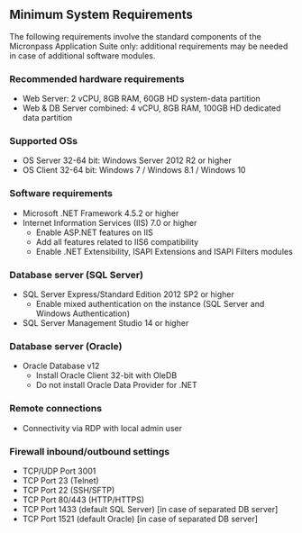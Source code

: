 
## Minimum System Requirements
The following requirements involve the standard components of the Micronpass Application Suite only: additional requirements may be needed in case of additional software modules.

### Recommended hardware requirements
* Web Server: 2 vCPU, 8GB RAM, 60GB HD system-data partition
* Web & DB Server combined: 4 vCPU, 8GB RAM, 100GB HD dedicated data partition

### Supported OSs
* OS Server 32-64 bit: Windows Server 2012 R2 or higher
* OS Client 32-64 bit: Windows 7 / Windows 8.1 / Windows 10

### Software requirements
* Microsoft .NET Framework 4.5.2 or higher
* Internet Information Services (IIS) 7.0 or higher
    * Enable ASP.NET features on IIS
    * Add all features related to IIS6 compatibility
    * Enable .NET Extensibility, ISAPI Extensions and ISAPI Filters modules

### Database server (SQL Server)
* SQL Server Express/Standard Edition 2012 SP2 or higher
    * Enable mixed authentication on the instance (SQL Server and Windows Authentication)
* SQL Server Management Studio 14 or higher

### Database server (Oracle)
* Oracle Database v12
    * Install Oracle Client 32-bit with OleDB
    * Do not install Oracle Data Provider for .NET

### Remote connections
* Connectivity via RDP with local admin user

### Firewall inbound/outbound settings
* TCP/UDP Port 3001
* TCP Port 23 (Telnet)
* TCP Port 22 (SSH/SFTP)
* TCP Port 80/443 (HTTP/HTTPS)
* TCP Port 1433 (default SQL Server) [in case of separated DB server]
* TCP Port 1521 (default Oracle) [in case of separated DB server]
 

